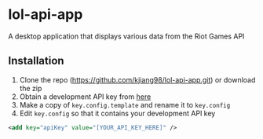 # lol-api-app
A desktop application that displays various data from the Riot Games API

## Installation
1. Clone the repo (https://github.com/kjiang98/lol-api-app.git) or download the zip
2. Obtain a development API key from [here](https://developer.riotgames.com/)
3. Make a copy of `key.config.template` and rename it to `key.config`
4. Edit `key.config` so that it contains your development API key
```xml
<add key="apiKey" value="[YOUR_API_KEY_HERE]" />
```
